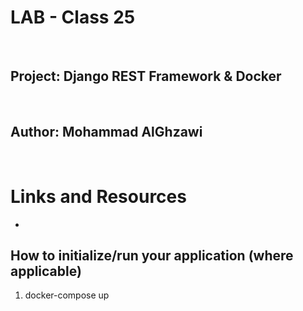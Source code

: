 # LAB - Class 25

<br>

## Project: Django REST Framework & Docker

<br>

## Author: Mohammad AlGhzawi

<br>

# Links and Resources
* 

## How to initialize/run your application (where applicable)

1. docker-compose up